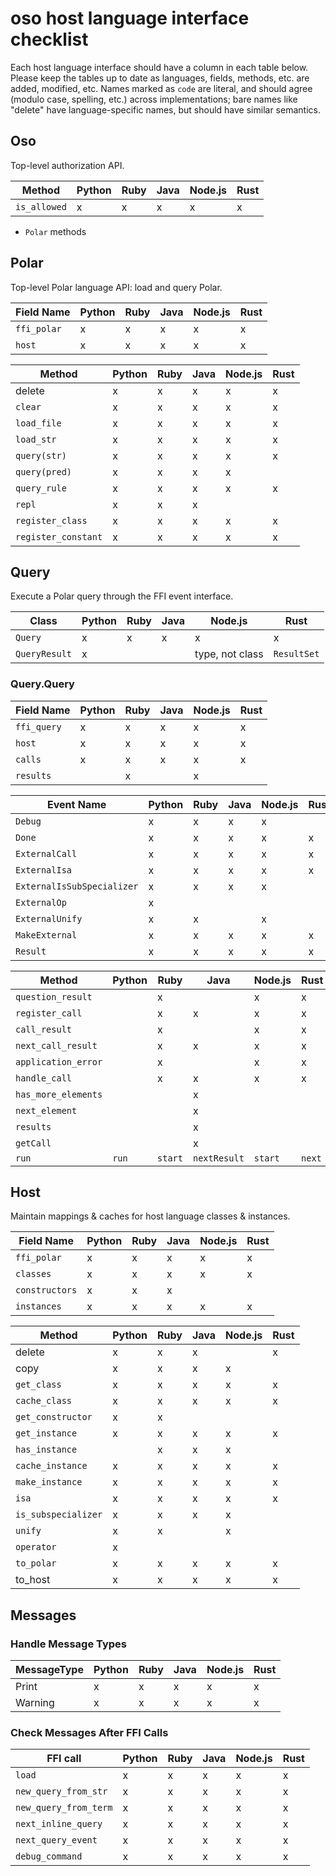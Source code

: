 # oso host language interface checklist

Each host language interface should have a column in each table below.
Please keep the tables up to date as languages, fields, methods, etc. are
added, modified, etc. Names marked as `code` are literal, and should agree
(modulo case, spelling, etc.) across implementations; bare names like
"delete" have language-specific names, but should have similar semantics.

## Oso

Top-level authorization API.

| Method       | Python | Ruby | Java | Node.js | Rust |
| ------------ | ------ | ---- | ---- | ------- | ---- |
| `is_allowed` | x      | x    | x    | x       | x    |

- `Polar` methods

## Polar

Top-level Polar language API: load and query Polar.

| Field Name        | Python | Ruby | Java | Node.js | Rust |
| ----------------- | ------ | ---- | ---- | ------- | ---- |
| `ffi_polar`       | x      | x    | x    | x       | x    |
| `host`            | x      | x    | x    | x       | x    |

| Method              | Python | Ruby | Java | Node.js | Rust |
| ------------------- | ------ | ---- | ---- | ------- | ---- |
| delete              | x      | x    | x    | x       | x    |
| `clear`             | x      | x    | x    | x       | x    |
| `load_file`         | x      | x    | x    | x       | x    |
| `load_str`          | x      | x    | x    | x       | x    |
| `query(str)`        | x      | x    | x    | x       | x    |
| `query(pred)`       | x      | x    | x    | x       |      |
| `query_rule`        | x      | x    | x    | x       | x    |
| `repl`              | x      | x    | x    |         |      |
| `register_class`    | x      | x    | x    | x       | x    |
| `register_constant` | x      | x    | x    | x       | x    |

## Query

Execute a Polar query through the FFI event interface.

| Class         | Python | Ruby | Java | Node.js         | Rust        |
| ------------- | ------ | ---- | ---- | --------------- | ----------- |
| `Query`       | x      | x    | x    | x               | x           |
| `QueryResult` | x      |      |      | type, not class | `ResultSet` |

### Query.Query

| Field Name  | Python | Ruby | Java | Node.js | Rust |
| ----------- | ------ | ---- | ---- | ------- | ---- |
| `ffi_query` | x      | x    | x    | x       | x    |
| `host`      | x      | x    | x    | x       | x    |
| `calls`     | x      | x    | x    | x       | x    |
| `results`   |        | x    |      | x       |      |

| Event Name                 | Python | Ruby | Java | Node.js | Rust |
| -------------------------- | ------ | ---- | ---- | ------- | ---- |
| `Debug`                    | x      | x    | x    | x       |      |
| `Done`                     | x      | x    | x    | x       | x    |
| `ExternalCall`             | x      | x    | x    | x       | x    |
| `ExternalIsa`              | x      | x    | x    | x       | x    |
| `ExternalIsSubSpecializer` | x      | x    | x    | x       |      |
| `ExternalOp`               | x      |      |      |         |      |
| `ExternalUnify`            | x      | x    |      | x       |      |
| `MakeExternal`             | x      | x    | x    | x       | x    |
| `Result`                   | x      | x    | x    | x       | x    |

| Method              | Python | Ruby    | Java         | Node.js | Rust   |
| ------------------- | ------ | ------- | ------------ | ------- | ------ |
| `question_result`   |        | x       |              | x       | x      |
| `register_call`     |        | x       | x            | x       | x      |
| `call_result`       |        | x       |              | x       | x      |
| `next_call_result`  |        | x       | x            | x       | x      |
| `application_error` |        | x       |              | x       | x      |
| `handle_call`       |        | x       | x            | x       | x      |
| `has_more_elements` |        |         | x            |         |        |
| `next_element`      |        |         | x            |         |        |
| `results`           |        |         | x            |         |        |
| `getCall`           |        |         | x            |         |        |
| `run`               | `run`  | `start` | `nextResult` | `start` | `next` |

## Host

Maintain mappings & caches for host language classes & instances.

| Field Name     | Python | Ruby | Java | Node.js | Rust |
| -------------- | ------ | ---- | ---- | ------- | ---- |
| `ffi_polar`    | x      | x    | x    | x       | x    |
| `classes`      | x      | x    | x    | x       | x    |
| `constructors` | x      | x    | x    |         |      |
| `instances`    | x      | x    | x    | x       | x    |

| Method              | Python | Ruby | Java | Node.js | Rust |
| ------------------- | ------ | ---- | ---- | ------- | ---- |
| delete              | x      | x    | x    |         | x    |
| copy                | x      | x    | x    | x       |      |
| `get_class`         | x      | x    | x    | x       | x    |
| `cache_class`       | x      | x    | x    | x       | x    |
| `get_constructor`   | x      | x    |      |         |      |
| `get_instance`      | x      | x    | x    | x       | x    |
| `has_instance`      |        | x    | x    | x       |      |
| `cache_instance`    | x      | x    | x    | x       | x    |
| `make_instance`     | x      | x    | x    | x       | x    |
| `isa`               | x      | x    | x    | x       | x    |
| `is_subspecializer` | x      | x    | x    | x       |      |
| `unify`             | x      | x    |      | x       |      |
| `operator`          | x      |      |      |         |      |
| `to_polar`          | x      | x    | x    | x       | x    |
| to_host             | x      | x    | x    | x       | x    |

## Messages

### Handle Message Types

| MessageType | Python | Ruby | Java | Node.js | Rust |
| ----------- | ------ | ---- | ---- | ------- | ---- |
| Print       | x      | x    | x    | x       | x    |
| Warning     | x      | x    | x    | x       | x    |

### Check Messages After FFI Calls

| FFI call              | Python | Ruby | Java | Node.js | Rust |
| --------------------- | ------ | ---- | ---- | ------- | ---- |
| `load`                | x      | x    | x    | x       | x    |
| `new_query_from_str`  | x      | x    | x    | x       | x    |
| `new_query_from_term` | x      | x    | x    | x       | x    |
| `next_inline_query`   | x      | x    | x    | x       | x    |
| `next_query_event`    | x      | x    | x    | x       | x    |
| `debug_command`       | x      | x    | x    | x       | x    |
